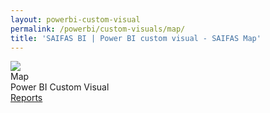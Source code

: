 ```yaml
---
layout: powerbi-custom-visual
permalink: /powerbi/custom-visuals/map/
title: 'SAIFAS BI | Power BI custom visual - SAIFAS Map'
---
```

<div class="details__card">
  <div class="details__card-image">
    <img src="/assets/graphics/images/content/saifas-bi-powerbi-custom-visuals/saifas-bi-pbi-cv-map-120px-120px.png">
  </div>
  <div class="details__card-text">
    <div class="details__card-title">
      Map
    </div>
    <div class="details__card-description">
      Power BI Custom Visual
    </div>
    <a class='btn' href='./reports'>Reports</a>
  </div>
</div>
